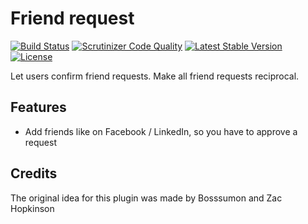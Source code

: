 Friend request
==============

[![Build Status](https://scrutinizer-ci.com/g/ColdTrick/friend_request/badges/build.png?b=master)](https://scrutinizer-ci.com/g/ColdTrick/friend_request/build-status/master)
[![Scrutinizer Code Quality](https://scrutinizer-ci.com/g/ColdTrick/friend_request/badges/quality-score.png?b=master)](https://scrutinizer-ci.com/g/ColdTrick/friend_request/?branch=master)
[![Latest Stable Version](https://poser.pugx.org/coldtrick/friend_request/v/stable.svg)](https://packagist.org/packages/coldtrick/friend_request)
[![License](https://poser.pugx.org/coldtrick/friend_request/license.svg)](https://packagist.org/packages/coldtrick/friend_request)

Let users confirm friend requests. Make all friend requests reciprocal.

Features
-----------

- Add friends like on Facebook / LinkedIn, so you have to approve a request

Credits
----------
The original idea for this plugin was made by Bosssumon and Zac Hopkinson
